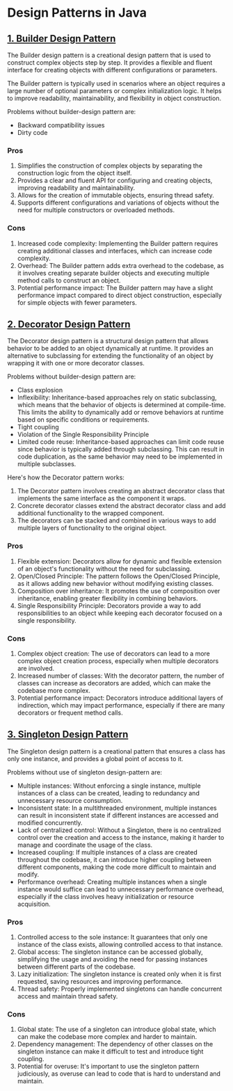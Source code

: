# Design Patterns in Java
## [1. Builder Design Pattern](https://github.com/nikhilrana015/Design-Patterns-Java/blob/250fb38f5f38d8f12eca0c54490da00ccc7fae00/com.nikhilrana/src/Builder_Design_Pattern)
The Builder design pattern is a creational design pattern that is used to 
construct complex objects step by step. It provides a flexible and fluent 
interface for creating objects with different configurations or parameters.

The Builder pattern is typically used in scenarios where an object requires a 
large number of optional parameters or complex initialization logic. 
It helps to improve readability, maintainability, and flexibility in object 
construction.

Problems without builder-design pattern are:
- Backward compatibility issues
- Dirty code

### Pros
1. Simplifies the construction of complex objects by separating the construction logic from the object itself.
2. Provides a clear and fluent API for configuring and creating objects, improving readability and maintainability.
3. Allows for the creation of immutable objects, ensuring thread safety.
4. Supports different configurations and variations of objects without the need for multiple constructors or overloaded methods.

### Cons
1. Increased code complexity: Implementing the Builder pattern requires creating additional classes and interfaces, which can increase code complexity.
2. Overhead: The Builder pattern adds extra overhead to the codebase, as it involves creating separate builder objects and executing multiple method calls to construct an object.
3. Potential performance impact: The Builder pattern may have a slight performance impact compared to direct object construction, especially for simple objects with fewer parameters.

## [2. Decorator Design Pattern](https://github.com/nikhilrana015/Design-Patterns-Java/tree/main/com.nikhilrana/src/Decorator_Design_Pattern)
The Decorator design pattern is a structural design pattern that allows 
behavior to be added to an object dynamically at runtime. It provides an 
alternative to subclassing for extending the functionality of an object by 
wrapping it with one or more decorator classes.

Problems without builder-design pattern are:
- Class explosion
- Inflexibility: Inheritance-based approaches rely on static subclassing, 
which means that the behavior of objects is determined at compile-time. 
This limits the ability to dynamically add or remove behaviors at runtime 
based on specific conditions or requirements.
- Tight coupling
- Violation of the Single Responsibility Principle
- Limited code reuse: Inheritance-based approaches can limit code reuse 
since behavior is typically added through subclassing. 
This can result in code duplication, as the same behavior may need 
to be implemented in multiple subclasses.

Here's how the Decorator pattern works:
1. The Decorator pattern involves creating an abstract decorator class that 
implements the same interface as the component it wraps.
2. Concrete decorator classes extend the abstract decorator class and add 
additional functionality to the wrapped component.
3. The decorators can be stacked and combined in various ways to add multiple 
layers of functionality to the original object.

### Pros
1. Flexible extension: Decorators allow for dynamic and flexible extension of an object's functionality without the need for subclassing.
2. Open/Closed Principle: The pattern follows the Open/Closed Principle, as it allows adding new behavior without modifying existing classes.
3. Composition over inheritance: It promotes the use of composition over inheritance, enabling greater flexibility in combining behaviors.
4. Single Responsibility Principle: Decorators provide a way to add responsibilities to an object while keeping each decorator focused on a single 
responsibility.

### Cons
1. Complex object creation: The use of decorators can lead to a more complex object creation process, especially when multiple decorators are involved.
2. Increased number of classes: With the decorator pattern, the number of classes can increase as decorators are added, which can make the codebase more complex.
3. Potential performance impact: Decorators introduce additional layers of indirection, which may impact performance, especially if there are many decorators or frequent method calls.

## [3. Singleton Design Pattern](https://github.com/nikhilrana015/Design-Patterns-Java/blob/f7a6f68109ca3d5295137267b9232f1a382842fd/com.nikhilrana/src/Singleton_Design_Pattern)
The Singleton design pattern is a creational pattern that ensures a class has only one instance, and provides 
a global point of access to it.

Problems without use of singleton design-pattern are:
- Multiple instances: Without enforcing a single instance, multiple instances of a class can be created, 
leading to redundancy and unnecessary resource consumption.
- Inconsistent state: In a multithreaded environment, multiple instances can result in inconsistent state 
if different instances are accessed and modified concurrently.
- Lack of centralized control: Without a Singleton, there is no centralized control over the creation and 
access to the instance, making it harder to manage and coordinate the usage of the class.
- Increased coupling: If multiple instances of a class are created throughout the codebase, it can introduce 
higher coupling between different components, making the code more difficult to maintain and modify.
- Performance overhead: Creating multiple instances when a single instance would suffice can lead to 
unnecessary performance overhead, especially if the class involves heavy initialization or 
resource acquisition.

### Pros
1. Controlled access to the sole instance: It guarantees that only one instance of the class exists, 
allowing controlled access to that instance.
2. Global access: The singleton instance can be accessed globally, simplifying the usage and avoiding 
the need for passing instances between different parts of the codebase.
3. Lazy initialization: The singleton instance is created only when it is first requested, 
saving resources and improving performance.
4. Thread safety: Properly implemented singletons can handle concurrent access and maintain thread safety.

### Cons
1. Global state: The use of a singleton can introduce global state, which can make the codebase more 
complex and harder to maintain.
2. Dependency management: The dependency of other classes on the singleton instance can make it 
difficult to test and introduce tight coupling.
3. Potential for overuse: It's important to use the singleton pattern judiciously, 
as overuse can lead to code that is hard to understand and maintain.